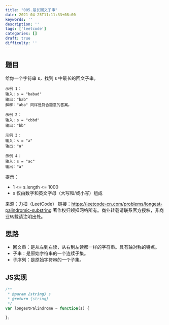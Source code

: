 ```yaml
---
title: "005.最长回文子串"
date: 2021-04-25T11:11:33+08:00
keywords: ''
description: ''
tags: ['leetcode']
categories: []
draft: true
difficulty: ''
---
```


## 题目

给你一个字符串 s，找到 s 中最长的回文子串。

```
示例 1：
输入：s = "babad"
输出："bab"
解释："aba" 同样是符合题意的答案。

示例 2：
输入：s = "cbbd"
输出："bb"

示例 3：
输入：s = "a"
输出："a"

示例 4：
输入：s = "ac"
输出："a"
```

提示：

- 1 <= s.length <= 1000
- s 仅由数字和英文字母（大写和/或小写）组成

来源：力扣（LeetCode）
链接：https://leetcode-cn.com/problems/longest-palindromic-substring
著作权归领扣网络所有。商业转载请联系官方授权，非商业转载请注明出处。


## 思路 

- 回文串：是从左到右读，从右到左读都一样的字符串。具有轴对称的特点。
- 子串：是原始字符串的一个连续子集。
- 子序列：是原始字符串的一个子集。

## JS实现

```javascript
/**
 * @param {string} s
 * @return {string}
 */
var longestPalindrome = function(s) {

};
```
